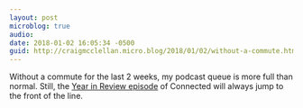 ```yaml
---
layout: post
microblog: true
audio: 
date: 2018-01-02 16:05:34 -0500
guid: http://craigmcclellan.micro.blog/2018/01/02/without-a-commute.html
---
```

Without a commute for the last 2 weeks, my podcast queue is more full than normal. Still, the [Year in Review episode](https://overcast.fm/+FXx75_MJc) of Connected will always jump to the front of the line.
